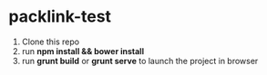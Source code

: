 # packlink-test

1. Clone this repo
2. run **npm install && bower install**
3. run **grunt build** or **grunt serve** to launch the project in browser
